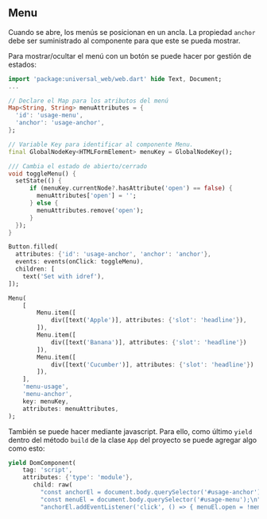## Menu

Cuando se abre, los menús se posicionan en un ancla. La propiedad `anchor` debe ser suministrado al componente para que este se pueda mostrar.

Para mostrar/ocultar el menú con un botón se puede hacer por gestión de estados:

```dart
import 'package:universal_web/web.dart' hide Text, Document;
...

// Declare el Map para los atributos del menú
Map<String, String> menuAttributes = {
  'id': 'usage-menu',
  'anchor': 'usage-anchor',
};

// Variable Key para identificar al componente Menu.
final GlobalNodeKey<HTMLFormElement> menuKey = GlobalNodeKey();

/// Cambia el estado de abierto/cerrado
void toggleMenu() {
  setState(() {
      if (menuKey.currentNode?.hasAttribute('open') == false) {
        menuAttributes['open'] = '';
      } else {
        menuAttributes.remove('open');
      }
  });
}

Button.filled(
  attributes: {'id': 'usage-anchor', 'anchor': 'anchor'},
  events: events(onClick: toggleMenu),
  children: [
    text('Set with idref'),
]);

Menu(
    [
        Menu.item([
            div([text('Apple')], attributes: {'slot': 'headline'}),
        ]),
        Menu.item([
            div([text('Banana')], attributes: {'slot': 'headline'})
        ]),
        Menu.item([
            div([text('Cucumber')], attributes: {'slot': 'headline'})
        ]),
    ],
    'menu-usage',
    'menu-anchor',
    key: menuKey,
    attributes: menuAttributes,
);
```

También se puede hacer mediante javascript. Para ello, como último `yield` dentro del método `build` de la clase `App` del proyecto se puede agregar algo como esto:

```dart
yield DomComponent(
    tag: 'script',
    attributes: {'type': 'module'},
       child: raw(
         "const anchorEl = document.body.querySelector('#usage-anchor');\n"
         "const menuEl = document.body.querySelector('#usage-menu');\n"
         "anchorEl.addEventListener('click', () => { menuEl.open = !menuEl.open; });\n"));
```